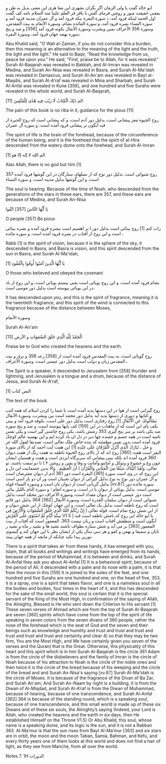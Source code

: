 ابو خالد گفت یا ولی الزمان اگر بگران نشهری این معا هری این معنی بدیل به طن و بمعنی حقیقت منور و روشن فرمای گفتن با باقر قر العلم علينا منه السلام نامه کف گفت اول الحمد لینکه فرود آمد، د سورة البقرة ببکه فرود آمد و آل عمران مدینه فرود آمد و سوره النساء بصره فرود آمد، و سورة المائده بشام، وسورة الأنعام به بيت المقدس، وسورة 356 الأعراف بمين ويشرب وسورة الأنفال بكونه فرود آمد [356] و صد و پنج سوره بهمه جهان فرود آمد، وسورة البقرة، 

Abu Khalid said, "O Wali al-Zaman, if you do not consider this a burden, then this meaning is an alternative to the meaning of the light and the truth, the light and the light." He said to Baqir, "Read the knowledge from us, peace be upon you." He said, "First, praise be to Allah, for it was revealed." Surah Al-Baqarah was revealed in Bakkah, and Al-Imran was revealed in Medina, and Surah An-Nisa was revealed in Basra, and Surah Al-Ma'idah was revealed in Damascus, and Surah Al-An'am was revealed in Bayt al-Maqdis, and Surah Al-A'raf was revealed in Mina and Sharbah, and Surah Al-Anfal was revealed in Kune [356], and one hundred and five Surahs were revealed in the whole world, and Surah Al-Baqarah,

الم ذَلِكَ الْكِتَابُ لَا رَيْبَ فِيهِ هُدًى لِلْمُتَّقِينَ [11] 

The pain of this book is no riba in it, guidance for the pious [11]

روح الحيوة مغز پیشانی است، بدلیل دور آدم است، و که پیشانی است که روح الحيرة از قبه آبگون بر پیشانی فرود آمده است، و سوره آل عمران 

The spirit of life is the brain of the forehead, because of the circumference of the human being, and it is the forehead that the spirit of al-Hira descended from the watery dome onto the forehead, and Surah Al-Imran

الم الله لا إله إلا هو [1] 

Alas Allah, there is no god but him [1]

روح شنوائی است. بدلیل دور نوح که از نسلهای ستارگان در این گوشها فرود آمده 357 است، و این گوشها بدلیل مدینه است، و 
سورة النساء 

The soul is hearing. Because of the time of Noah, who descended from the generations of the stars in these ears, there are 357, and these ears are because of Medina, and
Surah An-Nisa

يَا أَيُّهَا النَّاسُ [357] اتَّقُوا 

O people [357] Be pious

راب کنم [1] روح بینائی است بدلیل دور ا بر اهسیم است ببصره فرود آمده و بصره بینائی است و این روح از آفتاب در بصره فرود آمده است، و سوره مائده ، 

Rabb [1] is the spirit of vision, because it is the sphere of the sky, it descended in Basra, and Basra is vision, and this spirit descended from the sun in Basra, and Surah Al-Ma'idah,

یَا أَيُّهَا الَّذِينَ آمَنُوا أُوفُوا بِالْعُقُودِ [1] 

O those who believed and obeyed the covenant

بشام فرود آمده است، و این روح بویائی است یعنی بیستم بویائی است، و این روح از باد در این بویائی پیوسته است بدلیل دور موسی است، 

It has descended upon you, and this is the spirit of fragrance, meaning it is the twentieth fragrance, and this spirit of the wind is connected to this fragrance because of the distance between Moses,

وسورة الأنعام 

Surah Al-An'am

الْحَمْدُ لِلَّهِ الَّذِي خَلَقَ السَّمَوَاتِ و الأرض [13]

Praise be to God who created the heavens and the earth.

روح گویائی است، به بیت المقدس فرود آمده است از [358] رعد 358 و برق و بیت المقدس زبان و دولب است بدلیل دور عیسی است، وسورة الأعراف ، 

The Spirit is a speaker, it descended to Jerusalem from [358] thunder and lightning, and Jerusalem is a tongue and a drum, because of the distance of Jesus, and Surah Al-A'raf,

النص كتاب [1] 

The text of the book

روح گیرانی است از هوا در این دستها پدید آمده است با شما را کردن اسلام که همه کتب و کتابها و دبیری از دستها پدید آید بدلیل دور محمد است بین ويشرب، وسورة الأنفال يَسْأَلُونَكَ عَنِ الْأَنْفَالِ [1] روح رفتاری است بدلیل دور علی است، بکوفه فرود آمد و بینی بکف پای این است که از ماهتاب در این [159] کف پایها پیوسته است، و صد و پنج سوره صد یکی باشد بر سر پنج گیری 353 رشش باشد، یکی روح چاشنی گیر است و یکی نفس نامیه است در همه جسم و جسده چها دیر در دل ان یاد کرده ایم و این بهسید عالم کوچک فرود آمده است بدین نفس مطمئنه که بنده خاص ملک تعالی است، تصديقا لقول الله عز و جل ، تَبَارَكَ الَّذِي أَنْزَلَ الْفُرْقَانَ عَلَى عَبْدِهِ [1] این هفت آیت احمد که از بالای سورة البقر است هفت [360] روح اند که از بالای روح الحيوة ناطقه به هفت رنگ از هفت دیوان 360 فرود آمده اند بلکه بینی پیشانی که سربرگاه ایزدی است و هفت و هستیان ایشان چون وع و خشوع و وتوكل و أمانتو وأمانت و وفا و یقین و روشن ۴ ) تا دو سفت باشند، تو تعالى، وَلَقَدْ آتَيْنَاكَ سَبْعًا مِنَ الْمَثَانِي وَالْقُرْآنَ ) آنَ الْعَظِيمَ . والا بدین جسمانیت این دل و این روح که در وی است سورة [361] البقرة است دور 361 آدم از دیوان معترضان است و آل عمران دور نوح به نوح بدلیل گیرائی از دیوان نجیبان است ور ان دو بار اسی است بدلیل گریانی است از دیوان نان است و وسورة النساء قوله [xv.87] سوره مائده دور موسی است. بدلیل بویائی از دیوانِ با ذر است، و سوره انعام ؛ و سورة النام بالليل بنائی است دور عیسی است از دیوان مقداد است، وسورة الأعراف دور محمّد است بدلیل شنوائی است از دیوان سلمان القدرة است، وسورة الأنفال [362] 364 بدلیل دور قائم است که روح ناطقه است بدلیل یک تعالی است، و این جهان کوچک از این شش دیوان و از این شش روح تمام است، قوله تعالى ( إِنَّ رَبَّكُمُ اللهُ الَّذِي خَلَقَ السَّمَوَاتِ وَالْأَرْضَ فِي سِتَّةِ أَيَّامٍ ثُمَّ اسْتَوَى عَلَى الْعَرْشِ V1.5 ] یا ابو خالد این روح که نامش ناطقه است قبه آبگون است و منطقش آفتاب است و ربان نیست 363. المعمور است که آفتاب از بیت المعمور [363] بر می آید و شش ستاره بطواف باشند نشید ها و نشید ر ماه و نشید ر تابان و سمیعا و بهمن و کفو و هر سی سال یکی از ایشان نظر با این جهان کند و گیسوی نورین پیدا نکند چنانکه از مانچه از همه جهان بینند،

There is a spirit that takes air from these hands, it has emerged with you, Islam, that all books and writings and writings have emerged from its hands, because of the period of Muhammad, it is between and drinks, and Surah Al-Anfal they ask you about Al-Anfal [1] It is a behavioral spirit, because of the period of Ali, it descended with a palm and its nose with a palm, it is that from the moon in this [159] It is joined to the soles of the feet, and one hundred and five Surahs are one hundred and one, on the head of five, 353, it is a spray, one is a spirit that takes flavor, and one is a nameless soul in all the bodies and bodies, four times in the heart of it, and this has descended for the sake of the small world, this soul is certain that it is the special servant of the King of the Most High, in confirmation of the saying of Allah, the Almighty, Blessed is He who sent down the Criterion to His servant [1] These seven verses of Ahmad which are from the top of Surah Al-Baqarah are seven [360] spirits which have come from the top of the spirit of life speaking in seven colors from the seven divans of 360 people, rather the nose of the forehead which is the seat of God and the seven and their beings such as knowledge and humility and trust and trust and trust and trust and trust and trust and certainty and clear 4) so ​​that they may be two firm, You are the Most High, and We have certainly given you seven of the verses and the Quran) that is the Great. Otherwise, this physicality of this heart and this spirit which is in him Surah Al-Baqarah is the circle 361 Adam is from the circle of the disbelievers and the family of Imran is the circle of Noah because of his attraction to Noah is the circle of the noble ones and then twice it is the circle of the bread because of his weeping and the circle of the bread and and Surah An-Nisa's saying [xv.87] Surah Al-Ma'idah is the circle of Moses. It is because of the fragrance of the Divan of Ba Zar, and Surah An'am; And Surah An-Naam by night is a building, it is from the Diwan of Al-Miqdad, and Surah Al-A’raf is from the Diwan of Muhammad, because of hearing, because of one transcendence, and Surah Al-Anfal [362] 364 is because of the standing round, which is a speaking soul, because of one transcendence, and this small world is made up of these six Diwans and of these six souls, the Almighty’s saying (Indeed, your Lord is Allah, who created the heavens and the earth in six days, then He established Himself on the Throne V1.5) Or Abu Khalid, this soul, whose name is a speaking dome, and its logic is the sun, and it is not a Rabban 363. Al-Ma’mur is that the sun rises from Bayt Al-Ma’mur [363] and six stars are in orbit, the moon and the moon Taban, Samia, Bahman, and Kefu, and every thirty years one of them looks at this world and does not find a hair of light, as they see from Manche, from all over the world.

Notes
7. 1H الدورات